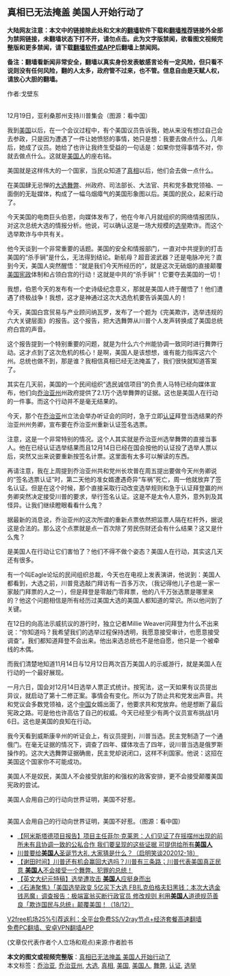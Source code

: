  <h2>真相已无法掩盖 美国人开始行动了</h2> <p class="notice"><b>大陆网友注意：本文中的链接除此处和文末的<a href="https://github.com/bannedbook/fanqiang" >翻墙</a>软件下载和<a href="https://github.com/killgcd/justmysocks/blob/master/README.md">翻墙推荐</a>链接外全部为禁网链接，未翻墙状态下打不开，请勿点击。此为文字版禁闻，欲看图文视频完整版和更多禁闻，请下载<a href="https://github.com/bannedbook/fanqiang">翻墙软件或APP</a>后翻墙上禁闻网。</p><p>备注：翻墙看新闻非常安全，翻墙以真实身份发表敏感言论有一定风险，但只看不说则没有任何风险，翻的人太多，政府管不过来，也不管。信息自由是天赋人权，请放心大胆的翻墙。</b></p>  <div class="entry"> <p>作者:戈壁东</p> <p><br /> 12月19日，亚利桑那州支持川普集会（图源：看中国） </p> <p> 我到<a href="https://www.bannedbook.org/bnews/tag/%e7%be%8e%e5%9b%bd/" class="st_tag internal_tag" rel="tag" title="标签 美国 下的日志">美国</a>以后，在一个会议过程中，有个美国议员告诉我，她从来没有想过自己会去参政，只是因为遭遇了一件让她愤怒的事情，她只是想：我要去做点什么，几年后，她成了议员。她给了也许让我终生受益的一句话是：如果你觉得事情不对，你就去做点什么。这就是<a href="https://www.bannedbook.org/bnews/tag/%E7%BE%8E%E5%9B%BD%E4%BA%BA/" class="st_tag internal_tag" rel="tag" title="标签 美国人 下的日志">美国人</a>的座右铭。 </p> <p>美国就是这样伟大的一个国家，当民众知道了<a href="https://www.bannedbook.org/bnews/tag/%e7%9c%9f%e7%9b%b8/" class="st_tag internal_tag" rel="tag" title="标签 真相 下的日志">真相</a>以后，他们会去做一点什么。 </p> <p>在美国肆无忌惮的<a href="https://www.bannedbook.org/bnews/tag/%e5%a4%a7%e9%80%89/" class="st_tag internal_tag" rel="tag" title="标签 大选 下的日志">大选</a><a href="https://www.bannedbook.org/bnews/tag/%E8%88%9E%E5%BC%8A/" class="st_tag internal_tag" rel="tag" title="标签 舞弊 下的日志">舞弊</a>、州政府、司法部长、大法官、共和党多数党领袖、一面倒的无耻媒体，构成了一幅乌烟瘴气的美国形象图以后。美国的民众，起来行动了。 </p> <p>今天美国的电商巨头伯恩，向媒体发布了，他在今年八月就组织的网络情报团队，对这次总统大选的情报分析。他说，可以确认这是一场大规模的<a href="https://www.bannedbook.org/bnews/tag/%e9%80%89%e4%b8%be/" class="st_tag internal_tag" rel="tag" title="标签 选举 下的日志">选举</a>欺诈。而这个选举欺诈与中共有关。 </p>  <p>他今天谈到一个非常重要的话题。美国的安全和情报部门，一直对中共提到的打击美国的“杀手锏”是什么，无法得到结论。新航母？超音波武器？还是电脉冲光？直到今天，美国人突然醒悟：“就是我们今天所经历的”，就是这次无硝烟的直接颠覆<span class='wp_keywordlink'><a href="https://www.bannedbook.org/forum2/topic913.html" title="《美国宪政历程：影响美国的25个司法大案》" target="_blank">美国宪政</a></span>体制和占领白宫的行动！这就是中共的“杀手锏”！它要夺去美国的一切！ </p> <p>我想，伯恩今天的发布有一个史诗级纪念意义，那就是美国人终于醒悟了！他们遭遇了终极战争！我想，这才是神通过这次大选危机要告诉美国人的！ </p> <p>今天，美国白宫贸易与产业顾问纳瓦罗，发布了一个题为《完美欺诈，选举违规的六大关键层面》的报告。这个报告，把大选舞弊从川普个人发声转换成了美国总统府白宫的声音。 </p> <p>这个报告提到一个特别重要的问题，就是为什么六个州能协调一致同时进行舞弊行动。这才点到了这次危机的核心！是啊，美国人是该想想，谁有能力指挥这六个州。总统也做不到，那是谁？我相信真相已经无法掩盖了，我们很快就知道答案了。 </p> <p>其实在几天前，美国的一个民间组织“选民诚信项目”的负责人马特已经向媒体宣布，他们向<a href="https://www.bannedbook.org/bnews/tag/%e4%b9%94%e6%b2%bb%e4%ba%9a%e5%b7%9e/" class="st_tag internal_tag" rel="tag" title="标签 乔治亚州 下的日志">乔治亚州</a>州政府提供了2.1万个选举舞弊的证据。这也是美国人在行动的一件事。而这个行动并不是毫无结果的。 </p> <p>今天，那个在<a href="https://www.bannedbook.org/bnews/tag/%E4%B9%94%E6%B2%BB%E4%BA%9A/" class="st_tag internal_tag" rel="tag" title="标签 乔治亚 下的日志">乔治亚</a>州立法会举办听证会的同时，急于立即<a href="https://www.bannedbook.org/bnews/tag/%E8%AE%A4%E8%AF%81/" class="st_tag internal_tag" rel="tag" title="标签 认证 下的日志">认证</a>拜登当选结果的乔治亚州州务卿，宣布要在乔治亚州重新认证签名选票。 </p>  <p>注意，这是一个非常特别的情况。这个人其实就是乔治亚州选举舞弊的直接当事人。他在已经认证选举结果而且12月14日已经在国会按他的认证投了选举人票以后，突然又出来说要重新按签名计票。这里面有太多可以解读的东西。 </p> <p>再请注意，我在上周提到乔治亚州共和党州长坎普在周五提出要做今天州务卿说的“签名选票认证”时，第二天他的准女婿遭遇奇异“车祸”死亡，周一他就放弃了签名认证。但是在这个时候，那个直接采取行动改变选举规则和急于认证拜登赢的州务卿突然决定接受川普的要求，举行签名认证。这是不是太令人意外，意外到及其怪异。让我们继续瞪眼看看什么鬼？ </p> <p>据最新的消息说，乔治亚州的这次所谓的重新点票依然把监票人隔在栏杆外，据说这是合法的。那么这个点票就是点一百次除了劳民伤财还会有什么结果？这又是什么鬼？ </p> <p>是美国人在行动让它们害怕了？他们不得不做个姿态？美国人在行动，其实这几天还有很多。 </p> <p>有一个叫Eagle论坛的民间组织总裁，今天也在电视上发表演讲，他说到：美国人都看到，大选之前，川普竞选敲门拜访有一百多万次，（我记得他儿子也是一家一家敲门拜票的人之一），但是拜登是零敲门零拜票，他的八千万张选票是哪里来的？他这个问题相信是所有经历过美国大选的美国人都知道的常识。所以他问到了关键。 </p> <p>在12日的向高法示威抗议的游行时，独立记者Millie Weaver问拜登为什么不出来说：“你知道吗？我希望我们的选举过程保持透明，我愿意接受审计，也愿意接受调查”。我们都知道拜登不会出来。他出来选总统也不是他自愿，他只是一个被牵线的木偶。 </p>  <p>而我们清楚地知道11月14日与12月12日两次百万美国人的示威游行，就是美国人在行动的一个最好展现。 </p> <p>一月六日，国会对12月14日选举人票正式统计。按宪法，这一天如果有议员提出异议，就启动了第十二修正案。事情会有变化。所以为了防止共和党发出声音。共和党议会多数党领袖，这个<span class='wp_keywordlink_affiliate'><a href="https://www.bannedbook.org/" title="中国" target="_blank">中国</a></span>女婿出面了，他要求共和党放弃。他是想断了最后宪政之路。可是他也许高估了自己的权威。今天已经至少有两个议员宣布挑战1月6日。这也是美国的良知在行动。 </p> <p>我今天看到威斯康辛州的听证会上，有议员提到，川普当选。民主党制造了一个通俄门。在毫无证据的情况下，调查了四年、媒体攻击了四年，说川普当选是俄罗斯操作的。这次大选舞弊证据确凿，民主党却说闭口，这样不利国家。他说：这招在美国这个国家你不可能成功。 </p> <p>美国人不是奴民，美国人不会接受肮脏的和强权的政客安排，更不会接受颠覆美国宪政的尝试。 </p> <p>美国人会用自己的行动向世界证明，美国不好惹。 </p> <p><br /> 美国人会用自己的行动向世界证明，美国不好惹。（图源：看中国） </p>  <ul class='op-related-articles' title='相关阅读'> <li><a href='https://www.bannedbook.org/bnews/bannedvideo/20201220/1451296.html' target='_blank'>【阿米斯塔德项目报告】项目主任菲尔‧克莱恩：人们见证了在摇摆州出现的前所未有且协调一致的公私合作 我们要呈现的这些证据 可提供给所有<b>美国人</b></a></li> <li><a href='https://www.bannedbook.org/bnews/bannedvideo/20201220/1451270.html' target='_blank'>川普要给<b>美国人</b>圣诞节大礼 大家猜是什么？（启明笑谈202012-18）</a></li> <li><a href='https://www.bannedbook.org/bnews/bannedvideo/20201219/1451138.html' target='_blank'>【谢田时间】川普还有机会赢回大选吗？川普有三条路；川普代表美国真正民意 <b>美国人</b>不会接受一个舞弊、犯罪的总统！</a></li> <li><a href='https://www.bannedbook.org/bnews/cbnews/20201219/1450962.html' target='_blank'>【英文大纪元特稿】选举遭攻击 <b>美国人</b>应挺身而出</a></li> <li><a href='https://www.bannedbook.org/bnews/bannedvideo/20201219/1450919.html' target='_blank'>《石涛聚焦》「美国选举政变 5亿买下大选 FB扎克伯格夫妇黑钱：本次大选金钱恶魔」调查报告：极端富翁买断行政官员 修改规则 利用<b>美国人</b>道德规范善良「欺诈国民与总统」颠覆美国！（18/12）</a></li> </ul> <p class="texttj"> <a href="https://github.com/bannedbook/fanqiang/wiki/V2ray%E6%9C%BA%E5%9C%BA" target="_blank">V2free机场25%引荐返利：全平台免费SS/V2ray节点+经济套餐高速翻墙</a><br/> <a href="https://github.com/bannedbook/fanqiang/wiki/%E7%A6%81%E9%97%BB%E7%BD%91%E5%AE%89%E5%8D%93%E7%BF%BB%E5%A2%99%E6%96%B0%E9%97%BBAPP" target="_blank">免费PC翻墙、安卓VPN翻墙APP</a></p><p> (文章仅代表作者个人立场和观点)来源:作者脸书</p><a name='sharetosocial'></a>       <div><b>本文的图文或视频完整版</b>：<a href='https://www.bannedbook.org/bnews/comments/20201220/1451351.html'>真相已无法掩盖 美国人开始行动了</a></div>  </div><!--END ENTRY--> <div class="postfooter"> <div>本文标签：<a href="https://www.bannedbook.org/bnews/tag/%E4%B9%94%E6%B2%BB%E4%BA%9A/" rel="tag">乔治亚</a>, <a href="https://www.bannedbook.org/bnews/tag/%e4%b9%94%e6%b2%bb%e4%ba%9a%e5%b7%9e/" rel="tag">乔治亚州</a>, <a href="https://www.bannedbook.org/bnews/tag/%e5%a4%a7%e9%80%89/" rel="tag">大选</a>, <a href="https://www.bannedbook.org/bnews/tag/%e7%9c%9f%e7%9b%b8/" rel="tag">真相</a>, <a href="https://www.bannedbook.org/bnews/tag/%e7%be%8e%e5%9b%bd/" rel="tag">美国</a>, <a href="https://www.bannedbook.org/bnews/tag/%E7%BE%8E%E5%9B%BD%E4%BA%BA/" rel="tag">美国人</a>, <a href="https://www.bannedbook.org/bnews/tag/%E8%88%9E%E5%BC%8A/" rel="tag">舞弊</a>, <a href="https://www.bannedbook.org/bnews/tag/%E8%AE%A4%E8%AF%81/" rel="tag">认证</a>, <a href="https://www.bannedbook.org/bnews/tag/%e9%80%89%e4%b8%be/" rel="tag">选举</a></div>  </div><!--END POSTFOOTER--> 